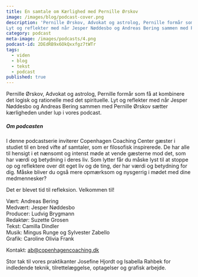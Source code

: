 ```yaml
---
title: En samtale om Kærlighed med Pernille Ørskov
image: /images/blog/podcast-cover.png
description: 'Pernille Ørskov, Advokat og astrolog, Pernille formår som få at kombinere det logisk og rationelle med det spirituelle.
Lyt og reflekter med når Jesper Nøddesbo og Andreas Bering sammen med Pernille Ørskov sætter kærligheden under lup i vores podcast.'
category: podcast
meta-image: /images/podcasts/4.png
podcast-id: 2DEdRB9x6OkQxxfgz7tWTr
tags:
  - viden
  - blog
  - tekst
  - podcast
published: true
---
```

Pernille Ørskov, Advokat og astrolog, Pernille formår som få at kombinere det logisk og rationelle med det spirituelle.
Lyt og reflekter med når Jesper Nøddesbo og Andreas Bering sammen med Pernille Ørskov sætter kærligheden under lup i vores podcast.

##### Om podcasten

I denne podcastserie inviterer Copenhagen Coaching Center gæster i studiet til en bred vifte af samtaler, som er filosofisk inspirerede. De har alle til hensigt i et nænsomt og intenst møde at vende gæsterne mod det, som har værdi og betydning i deres liv. Som lytter får du måske lyst til at stoppe op og reflektere over dit eget liv og de ting, der har værdi og betydning for dig. Måske bliver du også mere opmærksom og nysgerrig i mødet med dine medmennesker?

Det er blevet tid til refleksion. Velkommen til!

Vært: Andreas Bering<br>Medvært: Jesper Nøddesbo<br>Producer: Ludvig Brygmann<br>Redaktør: Suzette Grosen<br>Tekst: Camilla Dindler<br>Musik: Mingus Runge og Sylvester Zabello<br>Grafik: Caroline Olivia Frank

Kontakt: ab@copenhagencoaching.dk

Stor tak til vores praktikanter Josefine Hjordt og Isabella Rahbek for indledende teknik, tilrettelæggelse, optagelser og grafisk arbejde.